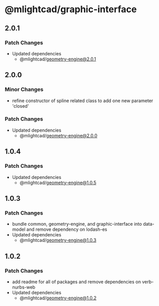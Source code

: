 # @mlightcad/graphic-interface

## 2.0.1

### Patch Changes

- Updated dependencies
  - @mlightcad/geometry-engine@2.0.1

## 2.0.0

### Minor Changes

- refine constructor of spline related class to add one new parameter 'closed'

### Patch Changes

- Updated dependencies
  - @mlightcad/geometry-engine@2.0.0

## 1.0.4

### Patch Changes

- Updated dependencies
  - @mlightcad/geometry-engine@1.0.5

## 1.0.3

### Patch Changes

- bundle common, geometry-engine, and graphic-interface into data-model and remove dependency on lodash-es
- Updated dependencies
  - @mlightcad/geometry-engine@1.0.3

## 1.0.2

### Patch Changes

- add readme for all of packages and remove dependencies on verb-nurbs-web
- Updated dependencies
  - @mlightcad/geometry-engine@1.0.2
